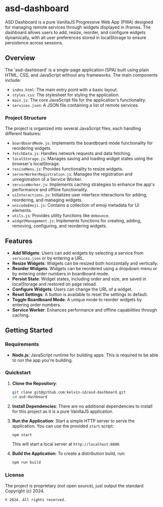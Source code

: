 # asd-dashboard

ASD Dashboard is a pure VanillaJS Progressive Web App (PWA) designed for managing remote services through widgets displayed in iframes. The dashboard allows users to add, resize, reorder, and configure widgets dynamically, with all user preferences stored in localStorage to ensure persistence across sessions.

## Overview

The 'asd-dashboard' is a single-page application (SPA) built using plain HTML, CSS, and JavaScript without any frameworks. The main components include:

- `index.html`: The main entry point with a basic layout.
- `styles.css`: The stylesheet for styling the application.
- `main.js`: The core JavaScript file for the application's functionality.
- `services.json`: A JSON file containing a list of remote services.

### Project Structure

The project is organized into several JavaScript files, each handling different features:

- `boardboardMode.js`: Implements the boardboard mode functionality for reordering widgets.
- `fetchData.js`: Handles network requests and data fetching.
- `localStorage.js`: Manages saving and loading widget states using the browser's localStorage.
- `resizeMenu.js`: Provides functionality to resize widgets.
- `serverWorkerRegistration.js`: Manages the registration and unregistration of a Service Worker.
- `serviceWorker.js`: Implements caching strategies to enhance the app's performance and offline functionality.
- `uiInteractions.js`: Initializes user interface interactions for adding, reordering, and managing widgets.
- `unicodeEmoji.js`: Contains a collection of emoji metadata for UI elements.
- `utils.js`: Provides utility functions like `debounce`.
- `widgetManagement.js`: Implements functions for creating, adding, removing, configuring, and reordering widgets.

## Features

- **Add Widgets**: Users can add widgets by selecting a service from `services.json` or by entering a URL.
- **Resize Widgets**: Widgets can be resized both horizontally and vertically.
- **Reorder Widgets**: Widgets can be reordered using a dropdown menu or by entering order numbers in boardboard mode.
- **Persist State**: Widget states, including order and size, are saved in localStorage and restored on page reload.
- **Configure Widgets**: Users can change the URL of a widget.
- **Reset Settings**: A button is available to reset the settings to default.
- **Toggle Boardboard Mode**: A unique mode to reorder widgets by entering order numbers.
- **Service Worker**: Enhances performance and offline capabilities through caching.

## Getting Started

### Requirements

- **Node.js**: JavaScript runtime for building apps. This is required to be able to run the app you're building.

### Quickstart

1. **Clone the Repository**:
   ```sh
   git clone git@github.com:kelvin-id/asd-dashboard.git
   cd asd-dashboard
   ```

2. **Install Dependencies**:
   There are no additional dependencies to install for this project as it is a pure VanillaJS application.

3. **Run the Application**:
   Start a simple HTTP server to serve the application. You can use the provided `start` script:
   ```sh
   npm start
   ```
   This will start a local server at `http://localhost:8000`.

4. **Build the Application**:
   To create a distribution build, run:
   ```sh
   npm run build
   ```

### License

The project is proprietary (not open source), just output the standard Copyright (c) 2024.

```plaintext
© 2024. All rights reserved.
```